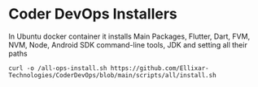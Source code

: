 # Coder DevOps Installers
In Ubuntu docker container it installs Main Packages, Flutter, Dart, FVM, NVM, Node, Android SDK command-line tools, JDK and setting all their paths

```curl -o /all-ops-install.sh https://github.com/Ellixar-Technologies/CoderDevOps/blob/main/scripts/all/install.sh```
